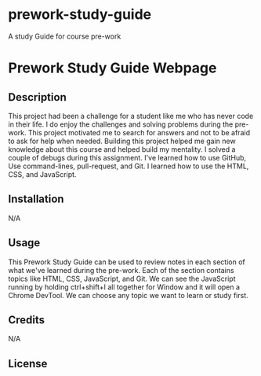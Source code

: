 # prework-study-guide
A study Guide for course pre-work

# Prework Study Guide Webpage

## Description

This project had been a challenge for a student like me who has never code in their life. I do enjoy the challenges and solving problems during the pre-work. This project motivated me to search for answers and not to be afraid to ask for help when needed. Building this project helped me gain new knowledge about this course and helped build my mentality. I solved a couple of debugs during this assignment. I've learned how to use GitHub, Use command-lines, pull-request, and Git. I learned how to use the HTML, CSS, and JavaScript.

## Installation

N/A

## Usage

This Prework Study Guide can be used to review notes in each section of what we've learned during the pre-work. Each of the section contains topics like HTML, CSS, JavaScript, and Git. We can see the JavaScript running by holding ctrl+shift+I all together for Window and it will open a Chrome DevTool. We can choose any topic we want to learn or study first.

## Credits

N/A

## License


